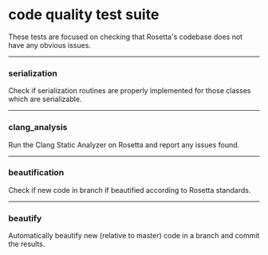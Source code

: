 # code quality test suite
These tests are focused on checking that Rosetta's codebase does not have any obvious issues.

-----

### serialization
Check if serialization routines are properly implemented for those classes which are serializable.

----
### clang_analysis
Run the Clang Static Analyzer on Rosetta and report any issues found.

----
### beautification
Check if new code in branch if beautified according to Rosetta standards.

----
### beautify
Automatically beautify new (relative to master) code in a branch and commit the results.
